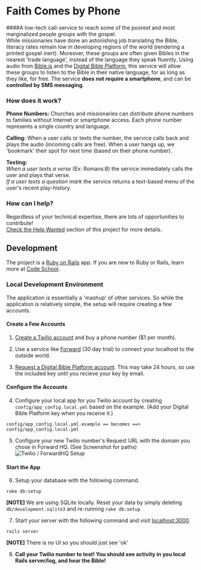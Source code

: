 # Faith Comes by Phone
####A low-tech call-service to reach some of the poorest and most marginalized people groups with the gospel.  
While missionaries have done an astonishing job translating the Bible, literacy rates remain low in developing regions of the world (rendering a printed gospel inert).  Moreover, these groups are often given Bibles in the nearest 'trade language', instead of the language they speak fluently.  Using audio from [Bible.is](http://www.bible.is/) and the [Digital Bible Platform](http://www.digitalbibleplatform.com/), this service will allow these groups to listen to the Bible in their native language, for as long as they like, for free. The service **does not require a smartphone**, and can be **controlled by SMS messaging**.


### How does it work?
**Phone Numbers:** Churches and missionaries can distribute phone numbers to families without Internet or smartphone access.  Each phone number represents a single country and language.  

**Calling:**
When a user calls or texts the number, the service calls back and plays the audio (incoming calls are free). When a user hangs up, we 'bookmark' their spot for next time (based on their phone number). 

**Texting:**  
_When a user texts a verse_ (Ex: Romans:8) the service immediately calls the user and plays that verse.  
_If a user texts a question mark_ the service returns a text-based menu of the user's recent play-history.


### How can I help?
Regardless of your technical expertise, there are lots of opportunities to contribute!  
[Check the Help Wanted](https://github.com/cornerstone-sf/faith_comes_by_phone/issues?labels=help+wanted&page=1&state=open) section of this project for more details.

## Development
The project is a [Ruby on Rails](http://rubyonrails.org/) app.  If you are new to Ruby or Rails, learn more at [Code School](https://www.codeschool.com/paths/ruby).  

### Local Development Environment
The application is essentially a 'mashup' of other services.  So while the application is relatively simple, the setup will require creating a few accounts.  

#### Create a Few Accounts
1) [Create a Twilio account](https://www.twilio.com/try-twilio) and buy a phone number ($1 per month).
  
2) Use a service like [Forward](https://forwardhq.com/) (30 day trial) to connect your localhost to the outside world.

3) [Request a Digital Bible Platform account](http://www.digitalbibleplatform.com/signup/).  This may take 24 hours, so use the included key until you recieve your key by email.

#### Configure the Accounts
4) Configure your local app for you Twilio account by creating ``config/app_config.local.yml`` based on the example. (Add your Digital Bible Platform key when you receive it.)
  ```
  config/app_config.local.yml.example == becomes ==> config/app_config.local.yml
  ```
      
5) Configure your new Twilio number's Request URL with the domain you chose in Forward HQ. (See Screenshot for paths)  
  ![Twilio / ForwardHQ Setup](https://raw.githubusercontent.com/cornerstone-sf/faith_comes_by_phone/master/docs/config-twilio-number.png)  

#### Start the App
6) Setup your database with the following command.
  ```
  rake db:setup
  ```  
  **[NOTE]** We are using SQLite locally.  Reset your data by simply deleting ``db/development.sqlite3`` and re-running ``rake db:setup``

7) Start your server with the following command and visit [localhost:3000](localhost:3000/health).
  ```
  rails server
  ```  
  **[NOTE]** There is no UI so you should just see 'ok'

  
8) **Call your Twilio number to test!  You should see activity in you local Rails server/log, and hear the Bible!**


